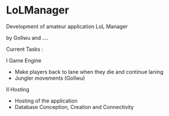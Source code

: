 # LoLManager
Development of amateur application LoL Manager

by Gollwu and ....

Current Tasks :

I Game Engine
- Make players back to lane when they die and continue laning
- Jungler movements (Gollwu)

II Hosting
- Hosting of the application
- Database Conception, Creation and Connectivity


